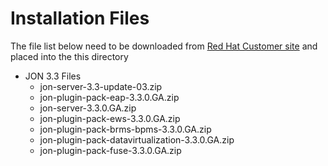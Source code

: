 # Installation Files

The file list below need to be downloaded from [Red Hat Customer site](http://access.redhat.com) and placed into the this directory

* JON 3.3 Files
  * jon-server-3.3-update-03.zip
  * jon-plugin-pack-eap-3.3.0.GA.zip
  * jon-server-3.3.0.GA.zip
  * jon-plugin-pack-ews-3.3.0.GA.zip  
  * jon-plugin-pack-brms-bpms-3.3.0.GA.zip
  * jon-plugin-pack-datavirtualization-3.3.0.GA.zip
  * jon-plugin-pack-fuse-3.3.0.GA.zip
